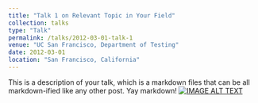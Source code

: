 ```yaml
---
title: "Talk 1 on Relevant Topic in Your Field"
collection: talks
type: "Talk"
permalink: /talks/2012-03-01-talk-1
venue: "UC San Francisco, Department of Testing"
date: 2012-03-01
location: "San Francisco, California"
---
```


This is a description of your talk, which is a markdown files that can be all markdown-ified like any other post. Yay markdown!
[![IMAGE ALT TEXT](http://img.youtube.com/vi/zL3JUnO7GwY/0.jpg)](http://www.youtube.com/watch?v=zL3JUnO7GwY "Cosmic Cast: Linking meteorites to potential asteroid parent bodies")